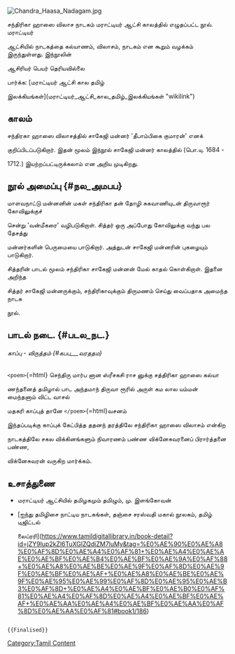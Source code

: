 ![](Chandra_Haasa_Nadagam.jpg "Chandra_Haasa_Nadagam.jpg")

சந்திரிகா ஹாஸை விலாச நாடகம் மராட்டியர் ஆட்சி காலத்தில் எழுதப்பட்ட நூல். மராட்டியர்
ஆட்சியில் நாடகத்தை கல்யாணம், விலாசம், நாடகம் என கூறும் வழக்கம் இருந்துள்ளது. இந்நூலின்
ஆசிரியர் பெயர் தெரியவில்லை

பார்க்க: [மராட்டியர் ஆட்சி கால தமிழ்
இலக்கியங்கள்](மராட்டியர்_ஆட்சி_கால_தமிழ்_இலக்கியங்கள் "wikilink")

## காலம்

சந்திரகா ஹாஸை விலாசத்தில் சாகேஜி மன்னர் 'தீபாம்பிகை குமாரன்' எனக்
குறிப்பிடப்படுகிறார். இதன் மூலம் இந்நூல் சாகேஜி மன்னர் காலத்தில் (பொ.யு. 1684 -
1712.) இயற்றப்பட்டிருக்கலாம் என அறிய முடிகிறது.

## நூல் அமைப்பு {#நல_அமபப}

மாளவநாட்டு மன்னனின் மகள் சந்திரிகா தன் தோழி சுகவாணியுடன் திருவாரூர் கோவிலுக்குச்
சென்று 'வன்மீகரை' வழிபடுகிறாள். சித்தர் ஒரு அப்போது கோவிலுக்கு வந்து பல தேசத்து
மன்னர்களின் பெருமையை பாடுகிறார். அத்துடன் சாகேஜி மன்னரின் புகழையும் பாடுகிறார்.
சித்தரின் பாடல் மூலம் சந்திரிகா சாகேஜி மன்னன் மேல் காதல் கொள்கிறாள். இதனை அறிந்த
சித்தர் சாகேஜி மன்னருக்கும், சந்திரிகாவுக்கும் திருமணம் செய்து வைப்பதாக அமைந்த நாடக
நூல்.

## பாடல் நடை. {#படல_நட.}

###### காப்பு - விருத்தம் {#கபப___வரததம}

`<poem>`{=html} செந்திரு மார்ப னான ஸ்ரீசகசி ராச னுக்கு சத்திரிகா ஹாஸை கல்யா
ணந்தனைத் தமிழால் பாட அந்தமாந் திருவா ரூரில் அருள் கம லால யம்மன் மைந்தனாம் விட்ட வாசல்
மதகரி காப்புத் தானே `</poem>`{=html}வசனம்

இந்தப்படிக்கு காப்புக் கேட்பித்த ததனந் தரத்திலே சந்திரிகா ஹாஸை விலாசம் என்கிற
நாடகத்திலே சகல விக்கினங்களும் நிவாரணம் பண்ண விக்னேசுவரனைப் பிரார்த்தனை பண்ண,
விக்னேசுவரன் வருகிற மார்க்கம்.

## உசாத்துணை

-   மராட்டியர் ஆட்சியில் தமிழகமும் தமிழும், மு. இளங்கோவன்
-   [ஐந்து தமிழிசை நாட்டிய நாடகங்கள், தஞ்சை சரஸ்வதி மகால் நூலகம், தமிழ் டிஜிட்டல்
    லைப்ரரி](https://www.tamildigitallibrary.in/book-detail?id=jZY9lup2kZl6TuXGlZQdjZM7luMy&tag=%E0%AE%90%E0%AE%A8%E0%AF%8D%E0%AE%A4%E0%AF%81+%E0%AE%A4%E0%AE%AE%E0%AE%BF%E0%AE%B4%E0%AE%BF%E0%AE%9A%E0%AF%88+%E0%AE%A8%E0%AE%BE%E0%AE%9F%E0%AF%8D%E0%AE%9F%E0%AE%BF%E0%AE%AF+%E0%AE%A8%E0%AE%BE%E0%AE%9F%E0%AE%95%E0%AE%99%E0%AF%8D%E0%AE%95%E0%AE%B3%E0%AF%8D+%E0%AE%A4%E0%AE%BF%E0%AE%B0%E0%AF%81%E0%AE%A4%E0%AF%8D%E0%AE%A4%E0%AE%BF%E0%AE%AF+%E0%AE%AA%E0%AE%A4%E0%AE%BF%E0%AE%AA%E0%AF%8D%E0%AE%AA%E0%AF%81#book1/186)

```{=mediawiki}
{{Finalised}}
```
[Category:Tamil Content](Category:Tamil_Content "wikilink")
